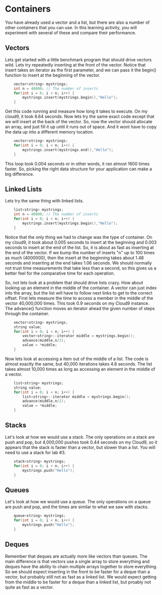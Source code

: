 # Containers
You have already used a vector and a list, but there are also a number of other containers that you can use. In this learning activity, you will experiment with several of these and compare their performance.

## Vectors
Lets get started with a little benchmark program that should drive vectors wild. Lets try repeatedly inserting at the front of the vector. Notice that insert takes an iterator as the first parameter, and we can pass it the begin() function to insert at the beginning of the vector. 
```c++
    vector<string> mystrings;
    int n = 40000; // The number of inserts 
    for(int i = 0; i < n; i++) {
        mystrings.insert(mystrings.begin(),"Hello");
    }
```
Get this code running and measure how long it takes to execute. On my cloud9, it took 6.64 seconds. Now lets try the same exact code except that we will insert at the back of the vector. So, now the vector should allocate an array, and just fill it up until it runs out of space. And it wont have to copy the data up into a different memory location.
```c++
    vector<string> mystrings;
    for(int i = 0; i < n; i++) {
        mystrings.insert(mystrings.end(),"Hello");
    }
```
This loop took 0.004 seconds or in other words, it ran almost 1600 times faster. So, picking the right data structure for your application can make a big difference.

## Linked Lists
Lets try the same thing with linked lists.
```c++
    list<string> mystrings;
    int n = 40000; // The number of inserts
    for(int i = 0; i < n; i++) {
        mystrings.insert(mystrings.begin(),"Hello");
    }
```
Notice that the only thing we had to change was the type of container. On my cloud9, it took about 0.005 seconds to insert at the beginning and 0.003 seconds to insert at the end of the list. So, it is about as fast as inserting at the end of the vector. If we bump the number of inserts "n" up to 100 times as much (4000000), then the insert at the beginning takes about 1.48 seconds and inserting at the end takes 1.06 seconds. We should normally not trust time measurements that take less than a second, so this gives us a better feel for the comparative time for each operation.

So, not lets look at a problem that should drive lists crazy. How about looking up an element in the middle of the container. A vector can just index into the array, but the list will have to follow next links to get to the correct offset. First lets measure the time to access a member in the middle of the vector 40,000,000 times. This took 0.9 seconds on my Cloud9 instance. The advance() function moves an iterator ahead the given number of steps through the container.
```c++
    vector<string> mystrings;
    string value;
    for(int i = 0; i < n; i++) {
        vector<string>::iterator middle = mystrings.begin();
        advance(middle,n/2);
        value = *middle;
    } 
```
Now lets look at accessing a item out of the middle of a list. The code is almost exactly the same, but 40,000 iterations takes 4.8 seconds. The list takes almost 10,000 times as long as accessing an element in the middle of a vector.

```c++
    list<string> mystrings;
    string value;
    for(int i = 0; i < n; i++) {
        list<string>::iterator middle = mystrings.begin();
        advance(middle,n/2);
        value = *middle;
    }
```
## Stacks
Let's look at how we would use a stack. The only operations on a stack are push and pop, but 4,000,000 pushes took 0.44 seconds on my Cloud9, so it appears that the stack is faster than a vector, but slower than a list. You will need to use a stack for lab #3.
```c++
    stack<string> mystrings;
    for(int i = 0; i < n; i++) {
        mystrings.push("Hello");
    }
```

## Queues
Let's look at how we would use a queue. The only operations on a queue are push and pop, and the times are similar to what we saw with stacks.
```c++
    queue<string> mystrings;
    for(int i = 0; i < n; i++) {
        mystrings.push("Hello");
    }
```

## Deques
Remember that deques are actually more like vectors than queues. The main difference is that vectors use a single array to store everything and deques have the ability to chain multiple arrays together to store everything. So we should expect inserting in the front to be faster for a deque than a vector, but probably still not as fast as a linked list. We would expect getting from the middle to be faster for a deque than a linked list, but proably not quite as fast as a vector.
